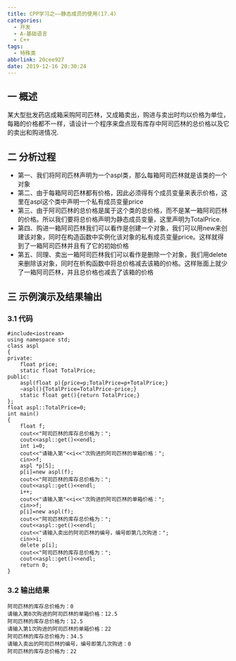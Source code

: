 ```yaml
---
title: CPP学习之——静态成员的使用(17.4)
categories:
  - 开发
  - A-基础语言
  - C++
tags:
  - 特殊类
abbrlink: 20cee927
date: 2019-12-16 20:30:24
---
```

## 一 概述

某大型批发药店成箱采购阿司匹林，又成箱卖出，购进与卖出时均以价格为单位，每箱的价格都不一样，请设计一个程序来盘点现有库存中阿司匹林的总价格以及它的卖出和购进情况.  

<!--more-->

## 二 分析过程

* 第一、我们将阿司匹林声明为一个aspl类，那么每箱阿司匹林就是该类的一个对象
* 第二、由于每箱阿司匹林都有价格，因此必须得有个成员变量来表示价格，这里在aspl这个类中声明一个私有成员变量price
* 第三、由于阿司匹林的总价格是属于这个类的总价格，而不是某一箱阿司匹林的价格。所以我们要将总价格声明为静态成员变量，这里声明为TotalPrice.
* 第四、购进一箱阿司匹林我们可以看作是创建一个对象，我们可以用new来创建该对象，同时在构造函数中实例化该对象的私有成员变量price。这样就得到了一箱阿司匹林并且有了它的初始价格
* 第五、同理、卖出一箱阿司匹林我们可以看作是删除一个对象，我们用delete来删除该对象，同时在析构函数中将总价格减去该箱的价格。这样账面上就少了一箱阿司匹林，并且总价格也减去了该箱的价格

## 三 示例演示及结果输出

### 3.1 代码

```
#include<iostream>
using namespace std;
class aspl
{
private:
	float price;
	static float TotalPrice;
public:
	aspl(float p){price=p;TotalPrice=p+TotalPrice;}
	~aspl(){TotalPrice=TotalPrice-price;}
	static float get(){return TotalPrice;}
};
float aspl::TotalPrice=0;
int main()
{
	float f;
	cout<<"阿司匹林的库存总价格为：";
	cout<<aspl::get()<<endl;
	int i=0;
	cout<<"请输入第"<<i<<"次购进的阿司匹林的单箱价格：";
	cin>>f;
	aspl *p[5];
	p[i]=new aspl(f);
	cout<<"阿司匹林的库存总价格为：";
	cout<<aspl::get()<<endl;
	i++;
	cout<<"请输入第"<<i<<"次购进的阿司匹林的单箱价格：";
	cin>>f;
	p[i]=new aspl(f);
	cout<<"阿司匹林的库存总价格为：";
	cout<<aspl::get()<<endl;
	cout<<"请输入卖出的阿司匹林的编号，编号即第几次购进：";
	cin>>i;
	delete p[i];
	cout<<"阿司匹林的库存总价格为：";
	cout<<aspl::get()<<endl;
	return 0;
}
```

### 3.2 输出结果

```
阿司匹林的库存总价格为：0
请输入第0次购进的阿司匹林的单箱价格：12.5
阿司匹林的库存总价格为：12.5
请输入第1次购进的阿司匹林的单箱价格：22
阿司匹林的库存总价格为：34.5
请输入卖出的阿司匹林的编号，编号即第几次购进：0
阿司匹林的库存总价格为：22
```
